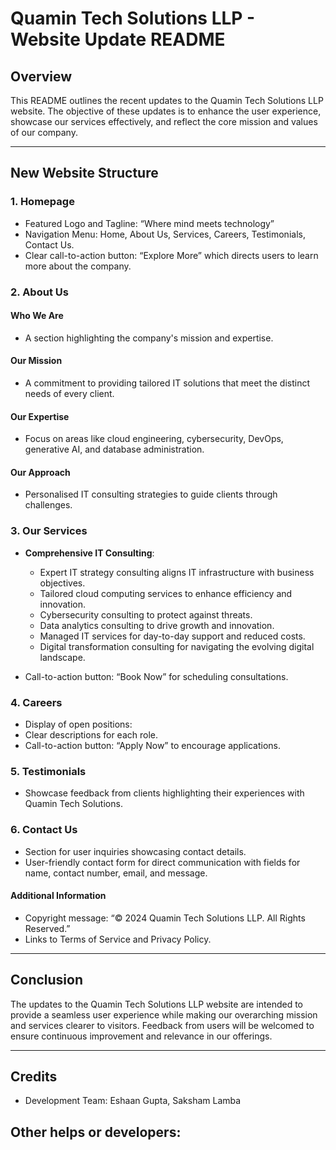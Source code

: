 # Quamin Tech Solutions LLP - Website Update README

## Overview

This README outlines the recent updates to the Quamin Tech Solutions LLP website. The objective of these updates is to enhance the user experience, showcase our services effectively, and reflect the core mission and values of our company.

---

## New Website Structure

### 1. **Homepage**

-   Featured Logo and Tagline: “Where mind meets technology”
-   Navigation Menu: Home, About Us, Services, Careers, Testimonials, Contact Us.
-   Clear call-to-action button: “Explore More” which directs users to learn more about the company.

### 2. **About Us**

#### Who We Are

-   A section highlighting the company's mission and expertise.

#### Our Mission

-   A commitment to providing tailored IT solutions that meet the distinct needs of every client.

#### Our Expertise

-   Focus on areas like cloud engineering, cybersecurity, DevOps, generative AI, and database administration.

#### Our Approach

-   Personalised IT consulting strategies to guide clients through challenges.

### 3. **Our Services**

-   **Comprehensive IT Consulting**:

    -   Expert IT strategy consulting aligns IT infrastructure with business objectives.
    -   Tailored cloud computing services to enhance efficiency and innovation.
    -   Cybersecurity consulting to protect against threats.
    -   Data analytics consulting to drive growth and innovation.
    -   Managed IT services for day-to-day support and reduced costs.
    -   Digital transformation consulting for navigating the evolving digital landscape.

-   Call-to-action button: “Book Now” for scheduling consultations.

### 4. **Careers**

-   Display of open positions:
-   Clear descriptions for each role.
-   Call-to-action button: “Apply Now” to encourage applications.

### 5. **Testimonials**

-   Showcase feedback from clients highlighting their experiences with Quamin Tech Solutions.

### 6. **Contact Us**

-   Section for user inquiries showcasing contact details.
-   User-friendly contact form for direct communication with fields for name, contact number, email, and message.

#### Additional Information

-   Copyright message: “© 2024 Quamin Tech Solutions LLP. All Rights Reserved.”
-   Links to Terms of Service and Privacy Policy.

---

## Conclusion

The updates to the Quamin Tech Solutions LLP website are intended to provide a seamless user experience while making our overarching mission and services clearer to visitors. Feedback from users will be welcomed to ensure continuous improvement and relevance in our offerings.

---

## Credits

-   Development Team: Eshaan Gupta, Saksham Lamba

## Other helps or developers:
